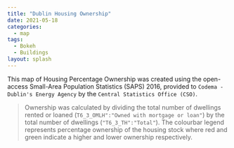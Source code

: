 ```yaml
---
title: "Dublin Housing Ownership"
date: 2021-05-18
categories:
  - map
tags:
  - Bokeh
  - Buildings
layout: splash
---
```

This map of Housing Percentage Ownership  was created using the open-access Small-Area Population Statistics (SAPS) 2016, provided to `Codema - Dublin's Energy Agency` by the `Central Statistics Office (CSO)`. 

> Ownership was calculated by dividing the total number of dwellings rented or loaned (`T6_3_OMLH":"Owned with mortgage or loan"`) by the total number of dwellings (`"T6_3_TH":"Total"`).  The colourbar legend represents percentage ownership of the housing stock where red and green indicate a higher and lower ownership respectively. 

<object width="100%" height="100%" frameborder="0" type="text/html"
        data="/assets/html/small_area_housing_ownership.html"></object>